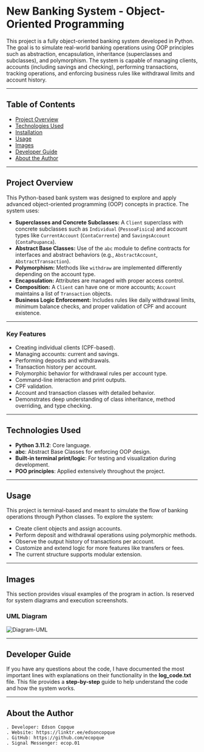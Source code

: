 # New Banking System - Object-Oriented Programming
This project is a fully object-oriented banking system developed in Python. The goal is to simulate real-world banking operations using OOP principles such as abstraction, encapsulation, inheritance (superclasses and subclasses), and polymorphism. The system is capable of managing clients, accounts (including savings and checking), performing transactions, tracking operations, and enforcing business rules like withdrawal limits and account history.

---

## Table of Contents
- [Project Overview](#project-overview)  
- [Technologies Used](#technologies-used)  
- [Installation](#installation)  
- [Usage](#usage)  
- [Images](#images)  
- [Developer Guide](#developer-guide)  
- [About the Author](#about-the-author)

---

## Project Overview
This Python-based bank system was designed to explore and apply advanced object-oriented programming (OOP) concepts in practice. The system uses:

- **Superclasses and Concrete Subclasses:** A `Client` superclass with concrete subclasses such as `Individual` (`PessoaFisica`) and account types like `CurrentAccount` (`ContaCorrente`) and `SavingsAccount` (`ContaPoupanca`).
- **Abstract Base Classes:** Use of the `abc` module to define contracts for interfaces and abstract behaviors (e.g., `AbstractAccount`, `AbstractTransaction`).
- **Polymorphism:** Methods like `withdraw` are implemented differently depending on the account type.
- **Encapsulation:** Attributes are managed with proper access control.
- **Composition:** A `Client` can have one or more accounts; `Account` maintains a list of `Transaction` objects.
- **Business Logic Enforcement:** Includes rules like daily withdrawal limits, minimum balance checks, and proper validation of CPF and account existence.

---

### Key Features

- Creating individual clients (CPF-based).
- Managing accounts: current and savings.
- Performing deposits and withdrawals.
- Transaction history per account.
- Polymorphic behavior for withdrawal rules per account type.
- Command-line interaction and print outputs.
- CPF validation.
- Account and transaction classes with detailed behavior.
- Demonstrates deep understanding of class inheritance, method overriding, and type checking.

---

## Technologies Used
- **Python 3.11.2**: Core language.
- **abc**: Abstract Base Classes for enforcing OOP design.
- **Built-in terminal print/logic**: For testing and visualization during development.
- **POO principles**: Applied extensively throughout the project.

---

## Usage
This project is terminal-based and meant to simulate the flow of banking operations through Python classes. To explore the system:

- Create client objects and assign accounts.
- Perform deposit and withdrawal operations using polymorphic methods.
- Observe the output history of transactions per account.
- Customize and extend logic for more features like transfers or fees.
- The current structure supports modular extension.

---

## Images
This section provides visual examples of the program in action. Is reserved for system diagrams and execution screenshots.

### UML Diagram
![Diagram-UML](https://github.com/ecopque/new_banking_system/blob/main/prints/Code_-_Python_-_New_Nanking_System.png)

---

## Developer Guide
If you have any questions about the code, I have documented the most important lines with explanations on their functionality in the **log_code.txt** file. This file provides a **step-by-step** guide to help understand the code and how the system works.

---

## About the Author
    . Developer: Edson Copque
    . Website: https://linktr.ee/edsoncopque
    . GitHub: https://github.com/ecopque
    . Signal Messenger: ecop.01
